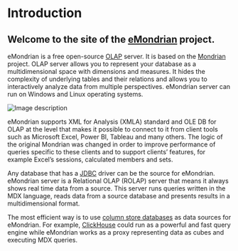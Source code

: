 # Introduction

## Welcome to the site of the [**eMondrian**](https://sergeisemenkov.github.io/eMondrian) project.

eMondrian is a free open-source [OLAP](https://en.wikipedia.org/wiki/Online_analytical_processing) server. It is based on the [Mondrian](https://github.com/pentaho/mondrian) project. OLAP server allows you to represent your database as a multidimensional space with dimensions and measures. It hides the complexity of underlying tables and their relations and allows you to interactively analyze data from multiple perspectives. eMondrian server can run on Windows and Linux operating systems.

![Image description](__contentFolder__/scheme.png)

eMondrian supports XML for Analysis (XMLA) standard and OLE DB for OLAP at the level that makes it possible to connect to it from client tools such as Microsoft Excel, Power BI, Tableau and many others. The logic of the original Mondrian was changed in order to improve performance of queries specific to these clients and to support clients’ features, for example Excel’s sessions, calculated members and sets.

Any database that has a [JDBC](https://en.wikipedia.org/wiki/JDBC_driver) driver can be the source for eMondrian. eMondrian server is a Relational OLAP (ROLAP) server that means it always shows real time data from a source. This server runs queries written in the MDX language, reads data from a source database and presents results in a multidimensional format.

The most efficient way is to use [column store databases](https://en.wikipedia.org/wiki/Column-oriented_DBMS) as data sources for eMondrian. For example, [ClickHouse](https://clickhouse.com/) could run as a powerful and fast query engine while eMondrian works as a proxy representing data as cubes and executing MDX queries. 